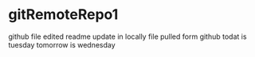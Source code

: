 # gitRemoteRepo1
github file edited
readme update in locally
file pulled form github
todat is tuesday
tomorrow is wednesday
